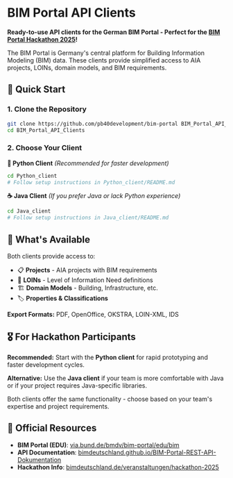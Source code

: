 # BIM Portal API Clients

**Ready-to-use API clients for the German BIM Portal - Perfect for the [BIM Portal Hackathon 2025](https://www.bimdeutschland.de/veranstaltungen/hackathon-2025)!**

The BIM Portal is Germany's central platform for Building Information Modeling (BIM) data. These clients provide simplified access to AIA projects, LOINs, domain models, and BIM requirements.

## 🚀 Quick Start

### 1. Clone the Repository
```bash
git clone https://github.com/pb40development/bim-portal BIM_Portal_API_Clients
cd BIM_Portal_API_Clients
```

### 2. Choose Your Client

**🐍 Python Client** *(Recommended for faster development)*
```bash
cd Python_client
# Follow setup instructions in Python_client/README.md
```

**☕ Java Client** *(If you prefer Java or lack Python experience)*
```bash
cd Java_client
# Follow setup instructions in Java_client/README.md
```

## 🎯 What's Available

Both clients provide access to:
- 📋 **Projects** - AIA projects with BIM requirements
- 🔗 **LOINs** - Level of Information Need definitions
- 🏗️ **Domain Models** - Building, Infrastructure, etc.
- 🏷️ **Properties & Classifications**

**Export Formats:** PDF, OpenOffice, OKSTRA, LOIN-XML, IDS

## 🎖️ For Hackathon Participants

**Recommended:** Start with the **Python client** for rapid prototyping and faster development cycles.

**Alternative:** Use the **Java client** if your team is more comfortable with Java or if your project requires Java-specific libraries.

Both clients offer the same functionality - choose based on your team's expertise and project requirements.

## 🔗 Official Resources

- **BIM Portal (EDU)**: [via.bund.de/bmdv/bim-portal/edu/bim](https://via.bund.de/bmdv/bim-portal/edu/bim)
- **API Documentation**: [bimdeutschland.github.io/BIM-Portal-REST-API-Dokumentation](https://bimdeutschland.github.io/BIM-Portal-REST-API-Dokumentation/)
- **Hackathon Info**: [bimdeutschland.de/veranstaltungen/hackathon-2025](https://www.bimdeutschland.de/veranstaltungen/hackathon-2025)